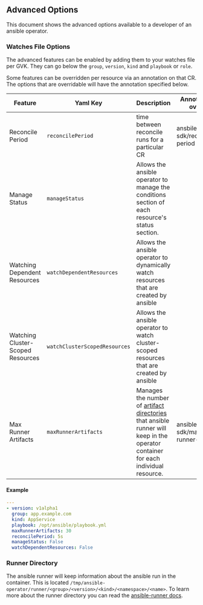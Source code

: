 ## Advanced Options

This document shows the advanced options available to a developer of an ansible operator.

### Watches File Options

The advanced features can be enabled by adding them to your watches file per GVK.
They can go below the `group`, `version`, `kind` and `playbook` or `role`.

Some features can be overridden per resource via an annotation on that CR. The options that are overridable will have the annotation specified below.

| Feature | Yaml Key | Description| Annotation for override | default |
|--------|----------|------------|-------------------------| --------|
| Reconcile Period | `reconcilePeriod`  | time between reconcile runs for a particular CR  | ansbile.operator-sdk/reconcile-period  | 1m |
| Manage Status | `manageStatus` | Allows the ansible operator to manage the conditions section of each resource's status section. | | true |
| Watching Dependent Resources | `watchDependentResources` | Allows the ansible operator to dynamically watch resources that are created by ansible | | true |
| Watching Cluster-Scoped Resources | `watchClusterScopedResources` | Allows the ansible operator to watch cluster-scoped resources that are created by ansible | | false |
| Max Runner Artifacts | `maxRunnerArtifacts` | Manages the number of [artifact directories](https://ansible-runner.readthedocs.io/en/latest/intro.html#runner-artifacts-directory-hierarchy) that ansible runner will keep in the operator container for each individual resource. | ansible.operator-sdk/max-runner-artifacts | 20 |


#### Example
```YaML
---
- version: v1alpha1
  group: app.example.com
  kind: AppService
  playbook: /opt/ansible/playbook.yml
  maxRunnerArtifacts: 30
  reconcilePeriod: 5s
  manageStatus: False
  watchDependentResources: False
```


### Runner Directory

The ansible runner will keep information about the ansible run in the container.  This is located `/tmp/ansible-operator/runner/<group>/<version>/<kind>/<namespace>/<name>`. To learn more  about the runner directory you can read the [ansible-runner docs](https://ansible-runner.readthedocs.io/en/latest/index.html).
